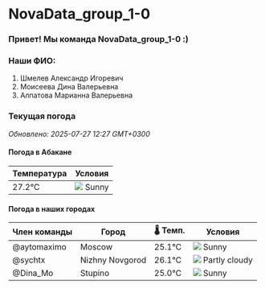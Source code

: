 # NovaData_group_1-0
### Привет! Мы команда NovaData_group_1-0 :)

### Наши ФИО:
1. Шмелев Александр Игоревич
2. Моисеева Дина Валерьевна
3. Алпатова Марианна Валерьевна

### Текущая погода
<!-- WEATHER:START -->
_Обновлено: 2025-07-27 12:27 GMT+0300_

#### Погода в Абакане

| Температура | Условия |
|-------------|----------|
| 27.2°C     | ![](https://cdn.weatherapi.com/weather/64x64/day/113.png) Sunny |

#### Погода в наших городах

| Член команды  | Город               | 🌡️ Темп.  | Условия          |
|---------------|---------------------|-----------|--------------------|
| @aytomaximo    | Moscow              |   25.1°C | ![](https://cdn.weatherapi.com/weather/64x64/day/113.png) Sunny        |
| @sychtx        | Nizhny Novgorod     |   26.1°C | ![](https://cdn.weatherapi.com/weather/64x64/day/116.png) Partly cloudy |
| @Dina_Mo       | Stupino             |   25.0°C | ![](https://cdn.weatherapi.com/weather/64x64/day/113.png) Sunny        |

<!-- WEATHER:END -->
